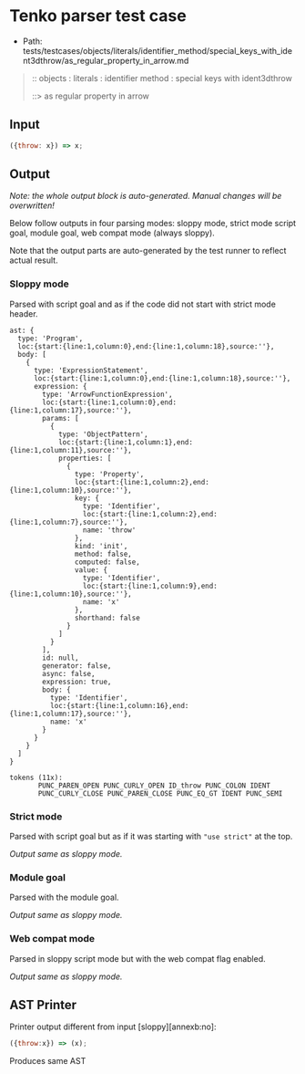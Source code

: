 # Tenko parser test case

- Path: tests/testcases/objects/literals/identifier_method/special_keys_with_ident3dthrow/as_regular_property_in_arrow.md

> :: objects : literals : identifier method : special keys with ident3dthrow
>
> ::> as regular property in arrow

## Input

`````js
({throw: x}) => x;
`````

## Output

_Note: the whole output block is auto-generated. Manual changes will be overwritten!_

Below follow outputs in four parsing modes: sloppy mode, strict mode script goal, module goal, web compat mode (always sloppy).

Note that the output parts are auto-generated by the test runner to reflect actual result.

### Sloppy mode

Parsed with script goal and as if the code did not start with strict mode header.

`````
ast: {
  type: 'Program',
  loc:{start:{line:1,column:0},end:{line:1,column:18},source:''},
  body: [
    {
      type: 'ExpressionStatement',
      loc:{start:{line:1,column:0},end:{line:1,column:18},source:''},
      expression: {
        type: 'ArrowFunctionExpression',
        loc:{start:{line:1,column:0},end:{line:1,column:17},source:''},
        params: [
          {
            type: 'ObjectPattern',
            loc:{start:{line:1,column:1},end:{line:1,column:11},source:''},
            properties: [
              {
                type: 'Property',
                loc:{start:{line:1,column:2},end:{line:1,column:10},source:''},
                key: {
                  type: 'Identifier',
                  loc:{start:{line:1,column:2},end:{line:1,column:7},source:''},
                  name: 'throw'
                },
                kind: 'init',
                method: false,
                computed: false,
                value: {
                  type: 'Identifier',
                  loc:{start:{line:1,column:9},end:{line:1,column:10},source:''},
                  name: 'x'
                },
                shorthand: false
              }
            ]
          }
        ],
        id: null,
        generator: false,
        async: false,
        expression: true,
        body: {
          type: 'Identifier',
          loc:{start:{line:1,column:16},end:{line:1,column:17},source:''},
          name: 'x'
        }
      }
    }
  ]
}

tokens (11x):
       PUNC_PAREN_OPEN PUNC_CURLY_OPEN ID_throw PUNC_COLON IDENT
       PUNC_CURLY_CLOSE PUNC_PAREN_CLOSE PUNC_EQ_GT IDENT PUNC_SEMI
`````

### Strict mode

Parsed with script goal but as if it was starting with `"use strict"` at the top.

_Output same as sloppy mode._

### Module goal

Parsed with the module goal.

_Output same as sloppy mode._

### Web compat mode

Parsed in sloppy script mode but with the web compat flag enabled.

_Output same as sloppy mode._

## AST Printer

Printer output different from input [sloppy][annexb:no]:

````js
({throw:x}) => (x);
````

Produces same AST
